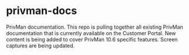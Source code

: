 # privman-docs
PrivMan documentation.
This repo is pulling together all existing PrivMan documentation that is currently available on the Customer Portal. 
New content is being added to cover PrivMan 10.6 specific features.
Screen captures are being updated.
